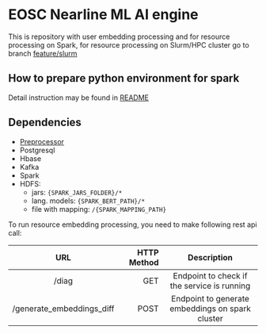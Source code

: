 # EOSC Nearline ML AI engine

This is repository with user embedding processing and for resource processing
on Spark, for resource processing on Slurm/HPC cluster go to branch
[feature/slurm](https://git.man.poznan.pl/stash/projects/EOSC-RS/repos/nearline-ml-ai-engine/browse?at=refs%2Fheads%2Ffeature%2Fslurm)

## How to prepare python environment for spark
Detail instruction may be found in [README](nearline_app/spark/README.md)

## Dependencies
* [Preprocessor](https://git.man.poznan.pl/stash/projects/EOSC-RS/repos/preprocessor/browse)
* Postgresql
* Hbase
* Kafka
* Spark
* HDFS:
   * jars: `{SPARK_JARS_FOLDER}/*`
   * lang. models: `{SPARK_BERT_PATH}/*`
   * file with mapping: `/{SPARK_MAPPING_PATH}`

To run resource embedding processing, you need to make following rest api call:

|            URL            | HTTP Method |                   Description                    |
|:-------------------------:|------------:|:------------------------------------------------:|
|           /diag           |         GET |   Endpoint to check if the service is running    |
| /generate_embeddings_diff |        POST | Endpoint to generate embeddings on spark cluster |
